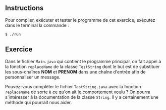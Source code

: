 
Instructions
--------------------------------------------------------------------------------

Pour compiler, exécuter et tester le programme de cet exercice, 
exécutez dans le terminal la commande :

    $ ./run


Exercice
--------------------------------------------------------------------------------

Dans le fichier `Main.java` qui contient le programme principal, on fait appel à la fonction `replaceName` de la classe `TestString` dont le but est de substituer les sous-chaînes **NOM** et **PRENOM** dans une chaîne d'entrée afin de personnaliser un message.

Pouvez-vous compléter le fichier `TestString.java` avec la fonction `replaceName` de sorte à ce qu'on ait le comportement voulu ? On pourra s'intéresser à la documentation de la classe `String`. Il y a certainement une méthode qui pourrait nous aider.
